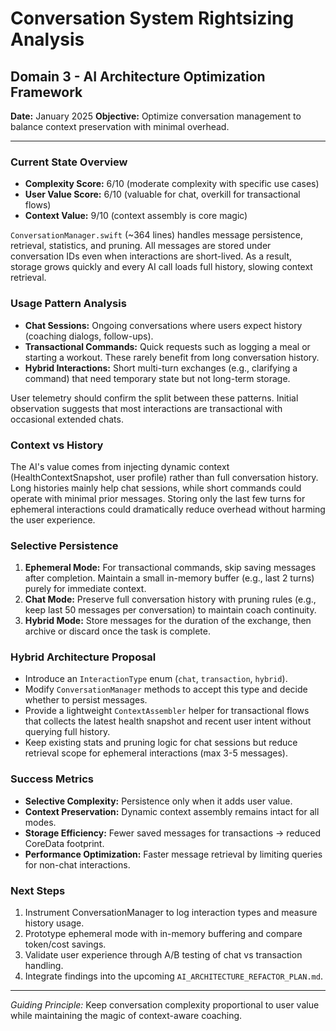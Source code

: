 # Conversation System Rightsizing Analysis

## Domain 3 - AI Architecture Optimization Framework

**Date:** January 2025
**Objective:** Optimize conversation management to balance context preservation with minimal overhead.

---

### Current State Overview
- **Complexity Score:** 6/10 (moderate complexity with specific use cases)
- **User Value Score:** 6/10 (valuable for chat, overkill for transactional flows)
- **Context Value:** 9/10 (context assembly is core magic)

`ConversationManager.swift` (~364 lines) handles message persistence, retrieval, statistics, and pruning. All messages are stored under conversation IDs even when interactions are short-lived. As a result, storage grows quickly and every AI call loads full history, slowing context retrieval.

### Usage Pattern Analysis
- **Chat Sessions:** Ongoing conversations where users expect history (coaching dialogs, follow-ups).
- **Transactional Commands:** Quick requests such as logging a meal or starting a workout. These rarely benefit from long conversation history.
- **Hybrid Interactions:** Short multi-turn exchanges (e.g., clarifying a command) that need temporary state but not long-term storage.

User telemetry should confirm the split between these patterns. Initial observation suggests that most interactions are transactional with occasional extended chats.

### Context vs History
The AI's value comes from injecting dynamic context (HealthContextSnapshot, user profile) rather than full conversation history. Long histories mainly help chat sessions, while short commands could operate with minimal prior messages. Storing only the last few turns for ephemeral interactions could dramatically reduce overhead without harming the user experience.

### Selective Persistence
1. **Ephemeral Mode:** For transactional commands, skip saving messages after completion. Maintain a small in-memory buffer (e.g., last 2 turns) purely for immediate context.
2. **Chat Mode:** Preserve full conversation history with pruning rules (e.g., keep last 50 messages per conversation) to maintain coach continuity.
3. **Hybrid Mode:** Store messages for the duration of the exchange, then archive or discard once the task is complete.

### Hybrid Architecture Proposal
- Introduce an `InteractionType` enum (`chat`, `transaction`, `hybrid`).
- Modify `ConversationManager` methods to accept this type and decide whether to persist messages.
- Provide a lightweight `ContextAssembler` helper for transactional flows that collects the latest health snapshot and recent user intent without querying full history.
- Keep existing stats and pruning logic for chat sessions but reduce retrieval scope for ephemeral interactions (max 3-5 messages).

### Success Metrics
- **Selective Complexity:** Persistence only when it adds user value.
- **Context Preservation:** Dynamic context assembly remains intact for all modes.
- **Storage Efficiency:** Fewer saved messages for transactions → reduced CoreData footprint.
- **Performance Optimization:** Faster message retrieval by limiting queries for non-chat interactions.

### Next Steps
1. Instrument ConversationManager to log interaction types and measure history usage.
2. Prototype ephemeral mode with in-memory buffering and compare token/cost savings.
3. Validate user experience through A/B testing of chat vs transaction handling.
4. Integrate findings into the upcoming `AI_ARCHITECTURE_REFACTOR_PLAN.md`.

---

*Guiding Principle:* Keep conversation complexity proportional to user value while maintaining the magic of context-aware coaching.
